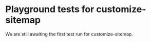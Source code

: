 # Playground tests for customize-sitemap
We are still awaiting the first test run for customize-sitemap.
